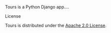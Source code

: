Tours is a Python Django app....

License

Tours is distributed under the [Apache 2.0 License](http://www.apache.org/licenses/LICENSE-2.0).

